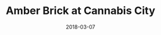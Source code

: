 ---
title: "Amber Brick at Cannabis City"
date: 2018-03-07
excerpt: "Amber Brick painted on the windows of Cannabis City"
near:
  - Plaque at Cannabis City
picture: "/assets/camera-roll/2018/03/2018-03-07-amber-brick-at-cannabis-city/20180308_000314801_iOS.jpg"
thumbnail: "/assets/camera-roll/2018/03/2018-03-07-amber-brick-at-cannabis-city/20180308_000314801_iOS-thumbnail.jpg"
tags:
  - Amber Brick
  - window
  - cannabis
  - hexagon
  - Artist Unknown
  - photograph  
  - Seattle
---
